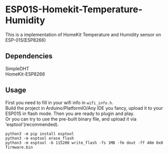 # ESP01S-Homekit-Temperature-Humidity
This is a implementation of HomeKit Temperature and Humidity sensor on ESP-01S(ESP8266)

## Dependencies
SimpleDHT  
HomeKit-ESP8266

## Usage
First you need to fill in your wifi info in `wifi_info.h`.  
Build the project in Arduino/PlatformIO/Any IDE you fancy, upload it to your ESP01S in flash mode. Then you are ready to plugin and play.  
Or you can try to use the pre-built binary file, and upload it via 'esptool'(recommended).  
```
python3 -m pip install esptool
python3 -m esptool erase_flash
python3 -m esptool -b 115200 write_flash -fs 1MB -fm dout -ff 40m 0x0 firmware.bin

```

